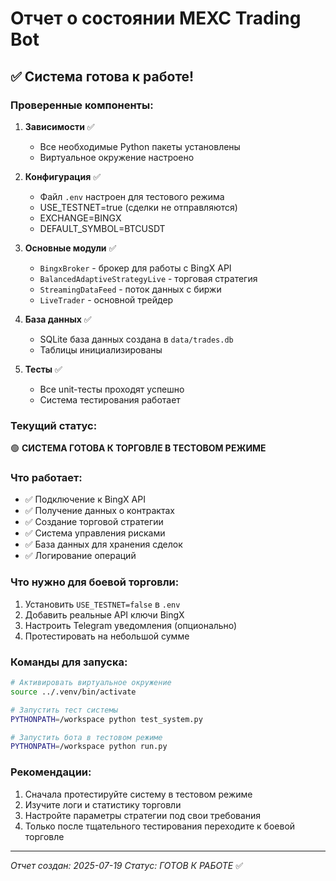 # Отчет о состоянии MEXC Trading Bot

## ✅ Система готова к работе!

### Проверенные компоненты:

1. **Зависимости** ✅
   - Все необходимые Python пакеты установлены
   - Виртуальное окружение настроено

2. **Конфигурация** ✅
   - Файл `.env` настроен для тестового режима
   - USE_TESTNET=true (сделки не отправляются)
   - EXCHANGE=BINGX
   - DEFAULT_SYMBOL=BTCUSDT

3. **Основные модули** ✅
   - `BingxBroker` - брокер для работы с BingX API
   - `BalancedAdaptiveStrategyLive` - торговая стратегия
   - `StreamingDataFeed` - поток данных с биржи
   - `LiveTrader` - основной трейдер

4. **База данных** ✅
   - SQLite база данных создана в `data/trades.db`
   - Таблицы инициализированы

5. **Тесты** ✅
   - Все unit-тесты проходят успешно
   - Система тестирования работает

### Текущий статус:

🟢 **СИСТЕМА ГОТОВА К ТОРГОВЛЕ В ТЕСТОВОМ РЕЖИМЕ**

### Что работает:
- ✅ Подключение к BingX API
- ✅ Получение данных о контрактах
- ✅ Создание торговой стратегии
- ✅ Система управления рисками
- ✅ База данных для хранения сделок
- ✅ Логирование операций

### Что нужно для боевой торговли:
1. Установить `USE_TESTNET=false` в `.env`
2. Добавить реальные API ключи BingX
3. Настроить Telegram уведомления (опционально)
4. Протестировать на небольшой сумме

### Команды для запуска:

```bash
# Активировать виртуальное окружение
source ../.venv/bin/activate

# Запустить тест системы
PYTHONPATH=/workspace python test_system.py

# Запустить бота в тестовом режиме
PYTHONPATH=/workspace python run.py
```

### Рекомендации:
1. Сначала протестируйте систему в тестовом режиме
2. Изучите логи и статистику торговли
3. Настройте параметры стратегии под свои требования
4. Только после тщательного тестирования переходите к боевой торговле

---
*Отчет создан: 2025-07-19*
*Статус: ГОТОВ К РАБОТЕ* ✅